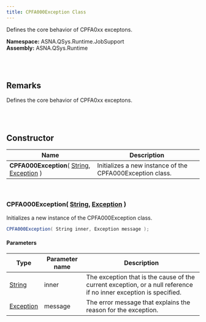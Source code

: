 ```yaml
---
title: CPFA000Exception Class
---
```


Defines the core behavior of CPFA0xx exceptons.

**Namespace:** ASNA.QSys.Runtime.JobSupport <br/>
**Assembly:** ASNA.QSys.Runtime

<br>
<br>

## Remarks

Defines the core behavior of CPFA0xx exceptons.

[//]: # ($$TODO: Complete the Remarks section.)

<br>
<br>

## Constructor

| Name |  Description 
| --- | --- 
| **CPFA000Exception**( [String](https://docs.microsoft.com/en-us/dotnet/api/system.string), [Exception](https://docs.microsoft.com/en-us/dotnet/api/system.exception) ) | Initializes a new instance of the CPFA000Exception class.

<br>

### CPFA000Exception( [String](https://docs.microsoft.com/en-us/dotnet/api/system.string), [Exception](https://docs.microsoft.com/en-us/dotnet/api/system.exception) )

Initializes a new instance of the CPFA000Exception class.

```cs
CPFA000Exception( String inner, Exception message );
```

#### Parameters

| Type | Parameter name | Description
| --- | --- | ---
| [String](https://docs.microsoft.com/en-us/dotnet/api/system.string) | inner | The exception that is the cause of the current exception, or a null reference if no inner exception is specified. 
| [Exception](https://docs.microsoft.com/en-us/dotnet/api/system.exception) | message | The error message that explains the reason for the exception. 

<br>


<br>
<br>

